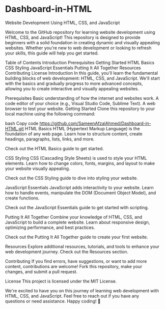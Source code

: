 # Dashboard-in-HTML
Website Development Using HTML, CSS, and JavaScript

Welcome to the GitHub repository for learning website development using HTML, CSS, and JavaScript! This repository is designed to provide beginners with a solid foundation in creating dynamic and visually appealing websites. Whether you're new to web development or looking to refresh your skills, this guide will help you get started.

Table of Contents
Introduction
Prerequisites
Getting Started
HTML Basics
CSS Styling
JavaScript Essentials
Putting It All Together
Resources
Contributing
License
Introduction
In this guide, you'll learn the fundamental building blocks of web development: HTML, CSS, and JavaScript. We'll start with the basics and gradually progress to more advanced concepts, allowing you to create interactive and visually appealing websites.

Prerequisites
Basic understanding of how the internet and websites work.
A code editor of your choice (e.g., Visual Studio Code, Sublime Text).
A web browser to test your website.
Getting Started
Clone this repository to your local machine using the following command:

bash
Copy code
https://github.com/SameenAfzalAhmed/Dashboard-in-HTML.git
HTML Basics
HTML (Hypertext Markup Language) is the foundation of any web page. Learn how to structure content, create headings, paragraphs, lists, links, and more.

Check out the HTML Basics guide to get started.

CSS Styling
CSS (Cascading Style Sheets) is used to style your HTML elements. Learn how to change colors, fonts, margins, and layout to make your website visually appealing.

Check out the CSS Styling guide to dive into styling your website.

JavaScript Essentials
JavaScript adds interactivity to your website. Learn how to handle events, manipulate the DOM (Document Object Model), and create functions.

Check out the JavaScript Essentials guide to get started with scripting.

Putting It All Together
Combine your knowledge of HTML, CSS, and JavaScript to build a complete website. Learn about responsive design, optimizing performance, and best practices.

Check out the Putting It All Together guide to create your first website.

Resources
Explore additional resources, tutorials, and tools to enhance your web development journey. Check out the Resources section.

Contributing
If you find errors, have suggestions, or want to add more content, contributions are welcome! Fork this repository, make your changes, and submit a pull request.

License
This project is licensed under the MIT License.

We're excited to have you on this journey of learning web development with HTML, CSS, and JavaScript. Feel free to reach out if you have any questions or need assistance. Happy coding! 🚀
